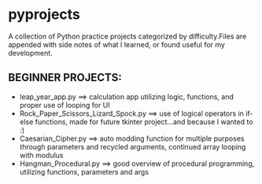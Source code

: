 # pyprojects
A collection of Python practice projects categorized by difficulty.Files are appended with side notes of what I learned, or found useful for my development.

BEGINNER PROJECTS:
------------------
* leap_year_app.py ==> calculation app utilizing logic, functions, and proper use of looping for UI
* Rock_Paper_Scissors_Lizard_Spock.py ==> use of logical operators in if-else functions, made for future tkinter project...and because I wanted to :)
* Caesarian_Cipher.py ==> auto modding function for multiple purposes through parameters and recycled arguments, continued array looping with modulus
* Hangman_Procedural.py  ==> good overview of procedural programming, utilizing functions, parameters and args
